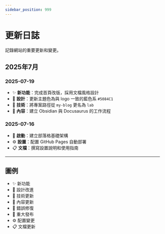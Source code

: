 ```yaml
---
sidebar_position: 999
---
```


# 更新日誌

記錄網站的重要更新和變更。

## 2025年7月

### 2025-07-19
- ✨ **新功能**：完成首頁改版，採用文檔風格設計
- 🎨 **設計**：更新主題色為與 logo 一致的藍色系 `#5084C1`
- 🔧 **技術**：將專案路徑從 `my-blog` 更名為 `lab`
- 📝 **內容**：建立 Obsidian 與 Docusaurus 的工作流程

### 2025-07-16
- 🚀 **啟動**：建立部落格基礎架構
- ⚙️ **設置**：配置 GitHub Pages 自動部署
- 📋 **文檔**：撰寫設置說明和使用指南

---

## 圖例

- ✨ 新功能
- 🎨 設計改進
- 🔧 技術更新
- 📝 內容更新
- 🐛 錯誤修復
- 🚀 重大發布
- ⚙️ 配置變更
- 📋 文檔更新
